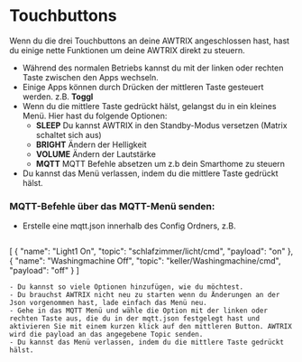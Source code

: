 # Touchbuttons

Wenn du  die drei Touchbuttons an deine AWTRIX angeschlossen hast, hast du einige nette Funktionen um deine AWTRIX direkt zu steuern.

- Während des normalen Betriebs kannst du mit der linken oder rechten Taste zwischen den Apps wechseln.
- Einige Apps können durch Drücken der mittleren Taste gesteuert werden. z.B. **Toggl**
- Wenn du die mittlere Taste gedrückt hälst, gelangst du in ein kleines Menü. Hier hast du folgende Optionen:
    - **SLEEP** Du kannst AWTRIX in den Standby-Modus versetzen (Matrix schaltet sich aus) 
    - **BRIGHT** Ändern der Helligkeit
    - **VOLUME** Ändern der Lautstärke
    - **MQTT** MQTT Befehle absetzen um z.b dein Smarthome zu steuern
- Du kannst das Menü verlassen, indem du die mittlere Taste gedrückt hälst.

### MQTT-Befehle über das MQTT-Menü senden:
- Erstelle eine mqtt.json innerhalb des Config Ordners, z.B.
  ```json
 [
    {
        "name": "Light1 On",
        "topic": "schlafzimmer/licht/cmd",
        "payload": "on"
    },
    {
        "name": "Washingmachine Off",
        "topic": "keller/Washingmachine/cmd",
        "payload": "off"
    }
]   
```
- Du kannst so viele Optionen hinzufügen, wie du möchtest.
- Du brauchst AWTRIX nicht neu zu starten wenn du Änderungen an der Json vorgenommen hast, lade einfach das Menü neu.
- Gehe in das MQTT Menü und wähle die Option mit der linken oder rechten Taste aus, die du in der mqtt.json festgelegt hast und aktivieren Sie mit einem kurzen klick auf den mittleren Button. AWTRIX wird die payload an das angegebene Topic senden.
- Du kannst das Menü verlassen, indem du die mittlere Taste gedrückt hälst.
